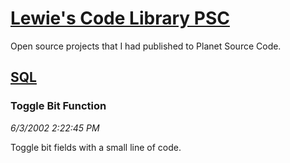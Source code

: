 # [Lewie's Code Library PSC](../../README.md)

Open source projects that I had published to Planet Source Code.

## [SQL](../README.md)

### Toggle Bit Function

*6/3/2002 2:22:45 PM*

Toggle bit fields with a small line of code.


